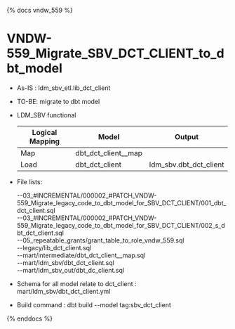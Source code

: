 {% docs vndw_559 %}

# VNDW-559_Migrate_SBV_DCT_CLIENT_to_dbt_model

- As-IS : ldm_sbv_etl.lib_dct_client

- TO-BE: migrate to dbt model 

- LDM_SBV functional

    | Logical Mapping   | Model                  | Output                  |
    |-------------------|------------------------|-------------------------|
    | Map               | dbt_dct_client__map    |                         |
    | Load              | dbt_dct_client         | ldm_sbv.dbt_dct_client  |

- File lists: 

    --03_#INCREMENTAL/000002_#PATCH_VNDW-559_Migrate_legacy_code_to_dbt_model_for_SBV_DCT_CLIENT/001_dbt_dct_client.sql \
    --03_#INCREMENTAL/000002_#PATCH_VNDW-559_Migrate_legacy_code_to_dbt_model_for_SBV_DCT_CLIENT/002_s_dbt_dct_client.sql \
    --05_repeatable_grants/grant_table_to_role_vndw_559.sql \
    --legacy/lib_dct_client.sql \
    --mart/intermediate/dbt_dct_client__map.sql \
    --mart/ldm_sbv/dbt_dct_client.sql \
    --mart/ldm_sbv_out/dbt_dc_client.sql

- Schema for all model relate to dct_client : mart/ldm_sbv/dbt_dct_client.yml
- Build command : dbt build --model tag:sbv_dct_client 
 
{% enddocs %}